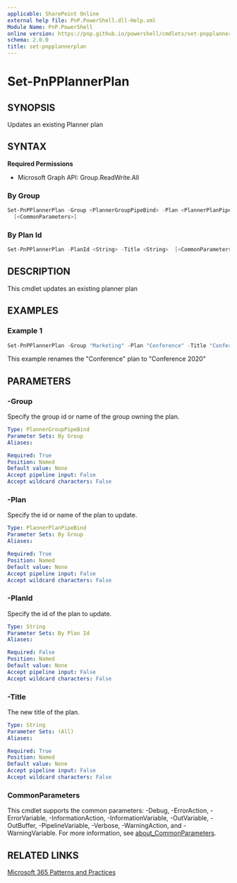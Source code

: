 ```yaml
---
applicable: SharePoint Online
external help file: PnP.PowerShell.dll-Help.xml
Module Name: PnP.PowerShell
online version: https://pnp.github.io/powershell/cmdlets/set-pnpplannerplan
schema: 2.0.0
title: set-pnpplannerplan
---
```


# Set-PnPPlannerPlan

## SYNOPSIS
Updates an existing Planner plan

## SYNTAX

**Required Permissions**

  * Microsoft Graph API: Group.ReadWrite.All

### By Group
```powershell
Set-PnPPlannerPlan -Group <PlannerGroupPipeBind> -Plan <PlannerPlanPipeBind> -Title <String>
  [<CommonParameters>]
```

### By Plan Id
```powershell
Set-PnPPlannerPlan -PlanId <String> -Title <String>  [<CommonParameters>]
```

## DESCRIPTION
This cmdlet updates an existing planner plan

## EXAMPLES

### Example 1
```powershell
Set-PnPPlannerPlan -Group "Marketing" -Plan "Conference" -Title "Conference 2020"
```

This example renames the "Conference" plan to "Conference 2020"

## PARAMETERS

### -Group
Specify the group id or name of the group owning the plan.

```yaml
Type: PlannerGroupPipeBind
Parameter Sets: By Group
Aliases:

Required: True
Position: Named
Default value: None
Accept pipeline input: False
Accept wildcard characters: False
```

### -Plan
Specify the id or name of the plan to update.

```yaml
Type: PlannerPlanPipeBind
Parameter Sets: By Group
Aliases:

Required: True
Position: Named
Default value: None
Accept pipeline input: False
Accept wildcard characters: False
```

### -PlanId
Specify the id of the plan to update.

```yaml
Type: String
Parameter Sets: By Plan Id
Aliases:

Required: False
Position: Named
Default value: None
Accept pipeline input: False
Accept wildcard characters: False
```

### -Title
The new title of the plan.

```yaml
Type: String
Parameter Sets: (All)
Aliases:

Required: True
Position: Named
Default value: None
Accept pipeline input: False
Accept wildcard characters: False
```

### CommonParameters
This cmdlet supports the common parameters: -Debug, -ErrorAction, -ErrorVariable, -InformationAction, -InformationVariable, -OutVariable, -OutBuffer, -PipelineVariable, -Verbose, -WarningAction, and -WarningVariable. For more information, see [about_CommonParameters](http://go.microsoft.com/fwlink/?LinkID=113216).

## RELATED LINKS

[Microsoft 365 Patterns and Practices](https://aka.ms/m365pnp)
